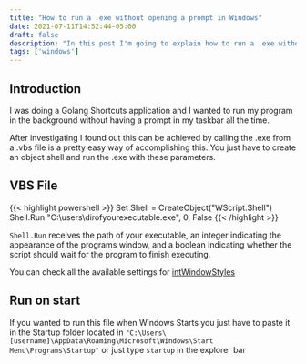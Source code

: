 ```yaml
---
title: "How to run a .exe without opening a prompt in Windows"
date: 2021-07-11T14:52:44-05:00
draft: false
description: "In this post I'm going to explain how to run a .exe without opening a prompt and how to make it run from the startup"
tags: ['windows']
---
```


## Introduction

I was doing a Golang Shortcuts application and I wanted to run my program in the background without having a prompt in my taskbar all the time.

After investigating I found out this can be achieved by calling the .exe from a .vbs file is a pretty easy way of accomplishing this. You just have to create an object shell and run the .exe with these parameters.

## VBS File

{{< highlight powershell >}}
Set Shell = CreateObject("WScript.Shell")
Shell.Run "C:\users\dirofyourexecutable.exe", 0, False
{{< /highlight >}}

`Shell.Run` receives the path of your executable, an integer indicating the appearance of the programs window, and a boolean indicating whether the script should wait for the program to finish executing.

You can check all the available settings for [intWindowStyles](https://www.vbsedit.com/html/6f28899c-d653-4555-8a59-49640b0e32ea.asp)  

## Run on start

If you wanted to run this file when Windows Starts you just have to paste it in the Startup folder located in `"C:\Users\[username]\AppData\Roaming\Microsoft\Windows\Start Menu\Programs\Startup"` or just type `startup` in the explorer bar
